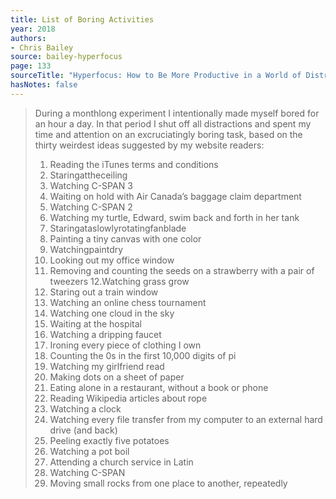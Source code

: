 ```yaml
---
title: List of Boring Activities
year: 2018
authors:
- Chris Bailey
source: bailey-hyperfocus
page: 133
sourceTitle: "Hyperfocus: How to Be More Productive in a World of Distraction"
hasNotes: false
---
```


> During a monthlong experiment I intentionally made myself bored for an hour a day. In that period I shut off all distractions and spent my time and attention on an excruciatingly boring task, based on the thirty weirdest ideas suggested by my website readers:
>
> 1. Reading the iTunes terms and conditions
> 2. Staringattheceiling
> 3. Watching C-SPAN 3
> 4. Waiting on hold with Air Canada’s baggage claim department
> 5. Watching C-SPAN 2
> 6. Watching my turtle, Edward, swim back and forth in her tank
> 7. Staringataslowlyrotatingfanblade
> 8. Painting a tiny canvas with one color
> 9. Watchingpaintdry
> 10. Looking out my office window
> 11. Removing and counting the seeds on a strawberry with a pair of tweezers 12.Watching grass grow
> 13. Staring out a train window
> 14. Watching an online chess tournament
> 15. Watching one cloud in the sky
> 16. Waiting at the hospital
> 17. Watching a dripping faucet
> 18. Ironing every piece of clothing I own
> 19. Counting the 0s in the first 10,000 digits of pi
> 20. Watching my girlfriend read
> 21. Making dots on a sheet of paper
> 22. Eating alone in a restaurant, without a book or phone
> 23. Reading Wikipedia articles about rope
> 24. Watching a clock
> 25. Watching every file transfer from my computer to an external hard drive (and back)
> 26. Peeling exactly five potatoes
> 27. Watching a pot boil
> 28. Attending a church service in Latin
> 29. Watching C-SPAN
> 30. Moving small rocks from one place to another, repeatedly

